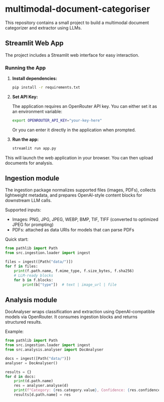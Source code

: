 # multimodal-document-categoriser

This repository contains a small project to build a multimodal document categorizer and extractor using LLMs.

## Streamlit Web App

The project includes a Streamlit web interface for easy interaction.

### Running the App

1.  **Install dependencies:**

    ```bash
    pip install -r requirements.txt
    ```

2.  **Set API Key:**

    The application requires an OpenRouter API key. You can either set it as an environment variable:

    ```bash
    export OPENROUTER_API_KEY="your-key-here"
    ```

    Or you can enter it directly in the application when prompted.

3.  **Run the app:**

    ```bash
    streamlit run app.py
    ```

This will launch the web application in your browser. You can then upload documents for analysis.

## Ingestion module

The ingestion package normalizes supported files (images, PDFs), collects lightweight metadata, and prepares OpenAI-style content blocks for downstream LLM calls.

Supported inputs:
- Images: PNG, JPG, JPEG, WEBP, BMP, TIF, TIFF (converted to optimized JPEG for prompting)
- PDFs: attached as data URIs for models that can parse PDFs

Quick start:

```python
from pathlib import Path
from src.ingestion.loader import ingest

files = ingest([Path("data/")])
for f in files:
	print(f.path.name, f.mime_type, f.size_bytes, f.sha256)
	# LLM-ready blocks
	for b in f.blocks:
		print(b["type"])  # text | image_url | file
```

## Analysis module

DocAnalyser wraps classification and extraction using OpenAI-compatible models via OpenRouter. It consumes ingestion blocks and returns structured results.

Example:

```python
from pathlib import Path
from src.ingestion.loader import ingest
from src.analysis.analyser import DocAnalyser

docs = ingest([Path("data/")])
analyser = DocAnalyser()

results = {}
for d in docs:
    print(d.path.name)
    res = analyser.analyse(d)
    print(f"Category: {res.category.value}, Confidence: {res.confidence}")
    results[d.path.name] = res
```